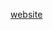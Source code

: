 [website](https://hywebu00.github.io/HyUI_v4/gs.html# ':include :type=iframe width=100% height=800px')
